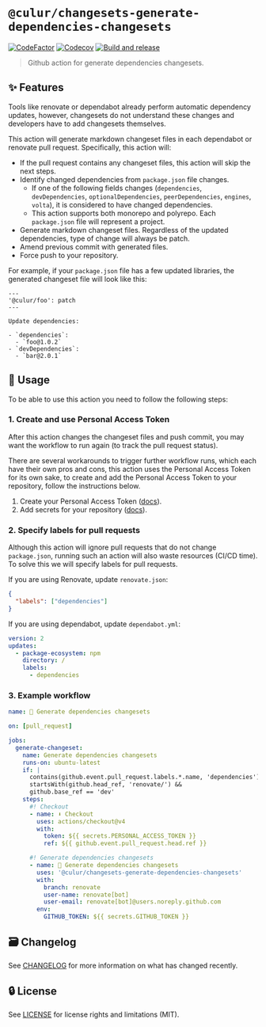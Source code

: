# `@culur/changesets-generate-dependencies-changesets`

[![CodeFactor](https://www.codefactor.io/repository/github/culur/culur/badge)](https://www.codefactor.io/repository/github/culur/culur)
[![Codecov](https://img.shields.io/codecov/c/github/culur/culur)](https://app.codecov.io/gh/culur/culur)
[![Build and release](https://github.com/culur/culur/actions/workflows/build-and-release.yml/badge.svg)](https://github.com/culur/culur/actions/workflows/build-and-release.yml)

> Github action for generate dependencies changesets.

## ✨ Features

Tools like renovate or dependabot already perform automatic dependency updates, however, changesets do not understand these changes and developers have to add changesets themselves.

This action will generate markdown changeset files in each dependabot or renovate pull request. Specifically, this action will:

- If the pull request contains any changeset files, this action will skip the next steps.
- Identify changed dependencies from `package.json` file changes.
  - If one of the following fields changes (`dependencies`, `devDependencies`, `optionalDependencies`, `peerDependencies`, `engines`, `volta`), it is considered to have changed dependencies.
  - This action supports both monorepo and polyrepo. Each `package.json` file will represent a project.
- Generate markdown changeset files. Regardless of the updated dependencies, type of change will always be patch.
- Amend previous commit with generated files.
- Force push to your repository.

For example, if your `package.json` file has a few updated libraries, the generated changeset file will look like this:

```text
---
'@culur/foo': patch
---

Update dependencies:

- `dependencies`:
  - `foo@1.0.2`
- `devDependencies`:
  - `bar@2.0.1`
```

## 📖 Usage

To be able to use this action you need to follow the following steps:

### 1. Create and use Personal Access Token

After this action changes the changeset files and push commit, you may want the workflow to run again (to track the pull request status).

There are several workarounds to trigger further workflow runs, which each have their own pros and cons, this action uses the Personal Access Token for its own sake, to create and add the Personal Access Token to your repository, follow the instructions below.

1. Create your Personal Access Token ([docs](https://docs.github.com/en/authentication/keeping-your-account-and-data-secure/managing-your-personal-access-tokens)).
2. Add secrets for your repository ([docs](https://docs.github.com/en/actions/security-guides/using-secrets-in-github-actions#creating-secrets-for-a-repository)).

### 2. Specify labels for pull requests

Although this action will ignore pull requests that do not change `package.json`, running such an action will also waste resources (CI/CD time). To solve this we will specify labels for pull requests.

If you are using Renovate, update `renovate.json`:

```json
{
  "labels": ["dependencies"]
}
```

If you are using dependabot, update `dependabot.yml`:

```yml
version: 2
updates:
  - package-ecosystem: npm
    directory: /
    labels:
      - dependencies
```

### 3. Example workflow

```yml
name: 🦋 Generate dependencies changesets

on: [pull_request]

jobs:
  generate-changeset:
    name: Generate dependencies changesets
    runs-on: ubuntu-latest
    if: |
      contains(github.event.pull_request.labels.*.name, 'dependencies') &&
      startsWith(github.head_ref, 'renovate/') &&
      github.base_ref == 'dev'
    steps:
      #! Checkout
      - name: ⬇️ Checkout
        uses: actions/checkout@v4
        with:
          token: ${{ secrets.PERSONAL_ACCESS_TOKEN }}
          ref: ${{ github.event.pull_request.head.ref }}

      #! Generate dependencies changesets
      - name: 🦋 Generate dependencies changesets
        uses: '@culur/changesets-generate-dependencies-changesets'
        with:
          branch: renovate
          user-name: renovate[bot]
          user-email: renovate[bot]@users.noreply.github.com
        env:
          GITHUB_TOKEN: ${{ secrets.GITHUB_TOKEN }}
```

## 🗃️ Changelog

See [CHANGELOG](CHANGELOG.md) for more information on what has changed recently.

## 🔒 License

See [LICENSE](../../LICENSE) for license rights and limitations (MIT).
